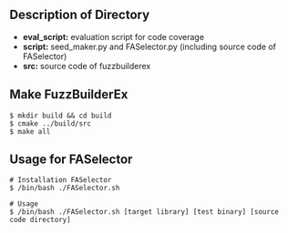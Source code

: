 ## Description of Directory
- **eval_script:** evaluation script for code coverage
- **script:** seed_maker.py and FASelector.py (including source code of FASelector)
- **src:** source code of fuzzbuilderex

## Make FuzzBuilderEx
```
$ mkdir build && cd build
$ cmake ../build/src
$ make all
```

## Usage for FASelector
```
# Installation FASelector
$ /bin/bash ./FASelector.sh

# Usage
$ /bin/bash ./FASelector.sh [target library] [test binary] [source code directory]
```
